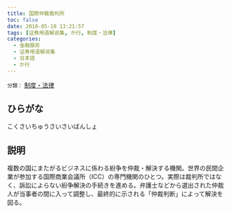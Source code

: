 ```yaml
---
title: 国際仲裁裁判所
toc: false
date: 2018-05-18 13:21:57
tags: [证券用语解说集, か行, 制度・法律]
categories:
  - 金融服务
  - 证券用语解说集
  - 日本語
  - か行
---
```


`分類：` [制度・法律](/tags/制度・法律/)

## ひらがな

こくさいちゅうさいさいばんしょ

## 説明

複数の国にまたがるビジネスに係わる紛争を仲裁・解決する機関。世界の民間企業が参加する国際商業会議所（ICC）の専門機関のひとつ。実際は裁判所ではなく、訴訟によらない紛争解決の手続きを進める。弁護士などから選出された仲裁人が当事者の間に入って調整し、最終的に示される「仲裁判断」によって解決を図る。
